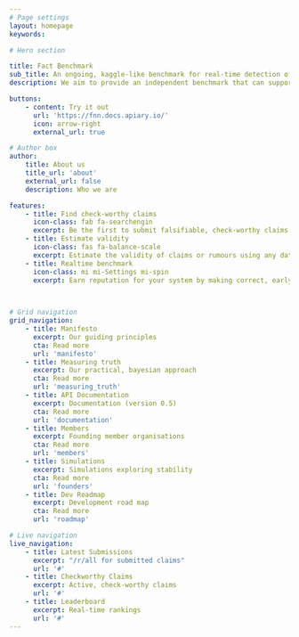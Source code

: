```yaml
---
# Page settings
layout: homepage
keywords:

# Hero section

title: Fact Benchmark 
sub_title: An ongoing, kaggle-like benchmark for real-time detection of fake news.
description: We aim to provide an independent benchmark that can support and encourage the development of technologies and procedures for rapid detection and discernment of rumour from fact.

buttons:
    - content: Try it out 
      url: 'https://fnn.docs.apiary.io/'
      icon: arrow-right
      external_url: true

# Author box
author:
    title: About us 
    title_url: 'about'
    external_url: false
    description: Who we are

features:
    - title: Find check-worthy claims 
      icon-class: fab fa-searchengin
      excerpt: Be the first to submit falsifiable, check-worthy claims or rumors of interest to the general public.
    - title: Estimate validity
      icon-class: fas fa-balance-scale
      excerpt: Estimate the validity of claims or rumours using any data, process or technology you choose to use.
    - title: Realtime benchmark
      icon-class: mi mi-Settings mi-spin
      excerpt: Earn reputation for your system by making correct, early, estimates of the future <a href="../measuring_truth">consensus.</a>  

   

# Grid navigation
grid_navigation:
    - title: Manifesto
      excerpt: Our guiding principles
      cta: Read more
      url: 'manifesto'
    - title: Measuring truth 
      excerpt: Our practical, bayesian approach
      cta: Read more
      url: 'measuring_truth'
    - title: API Documentation 
      excerpt: Documentation (version 0.5)
      cta: Read more
      url: 'documentation'
    - title: Members 
      excerpt: Founding member organisations
      cta: Read more
      url: 'members'
    - title: Simulations 
      excerpt: Simulations exploring stability
      cta: Read more
      url: 'founders'   
    - title: Dev Roadmap 
      excerpt: Development road map
      cta: Read more
      url: 'roadmap'

# Live navigation
live_navigation:
    - title: Latest Submissions
      excerpt: "/r/all for submitted claims"
      url: '#'
    - title: Checkworthy Claims 
      excerpt: Active, check-worthy claims
      url: '#'
    - title: Leaderboard 
      excerpt: Real-time rankings
      url: '#'
---
```

